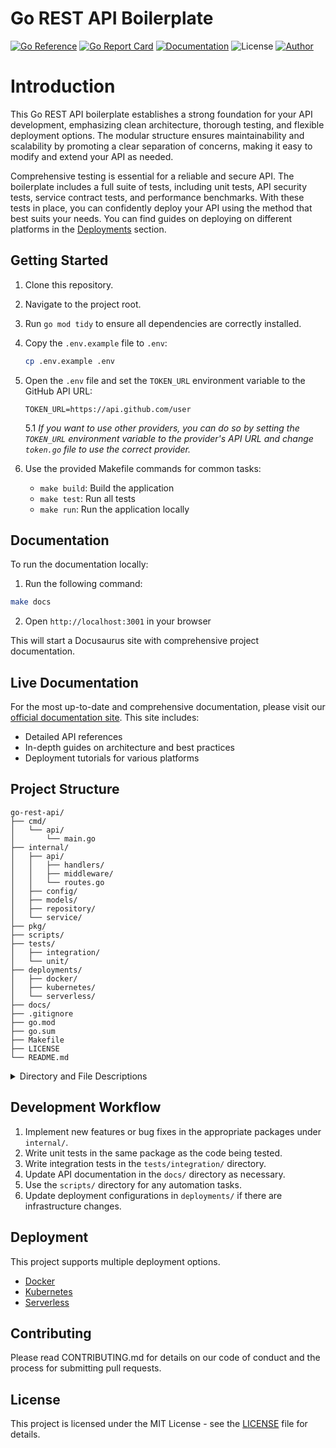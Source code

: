 # Go REST API Boilerplate
[![Go Reference](https://pkg.go.dev/badge/github.com/nicobistolfi/go-rest-api.svg)](https://pkg.go.dev/github.com/nicobistolfi/go-rest-api)
[![Go Report Card](https://goreportcard.com/badge/github.com/nicobistolfi/go-rest-api)](https://goreportcard.com/report/github.com/nicobistolfi/go-rest-api)
[![Documentation](https://img.shields.io/badge/documentation-yes-blue.svg)](https://go-rest-api.bistol.fi/)
![License](https://img.shields.io/badge/license-MIT-green.svg)
[![Author](https://img.shields.io/badge/author-%40nicobistolfi-blue.svg)](https://github.com/nicobistolfi)

# Introduction

This Go REST API boilerplate establishes a strong foundation for your API development, emphasizing clean architecture, thorough testing, and flexible deployment options. The modular structure ensures maintainability and scalability by promoting a clear separation of concerns, making it easy to modify and extend your API as needed.

Comprehensive testing is essential for a reliable and secure API. The boilerplate includes a full suite of tests, including unit tests, API security tests, service contract tests, and performance benchmarks. With these tests in place, you can confidently deploy your API using the method that best suits your needs. You can find guides on deploying on different platforms in the [Deployments](/docs/deployments) section.

## Getting Started

1. Clone this repository.

2. Navigate to the project root.

3. Run `go mod tidy` to ensure all dependencies are correctly installed.

4. Copy the `.env.example` file to `.env`:
   ```bash
   cp .env.example .env
   ```
5. Open the `.env` file and set the `TOKEN_URL` environment variable to the GitHub API URL:
   ```
   TOKEN_URL=https://api.github.com/user
   ```
   5.1 _If you want to use other providers, you can do so by setting the `TOKEN_URL` environment variable to the provider's API URL and change `token.go` file to use the correct provider._

6. Use the provided Makefile commands for common tasks:
   - `make build`: Build the application
   - `make test`: Run all tests
   - `make run`: Run the application locally

## Documentation

To run the documentation locally:

1. Run the following command:
```bash
make docs
```
2. Open `http://localhost:3001` in your browser

This will start a Docusaurus site with comprehensive project documentation.

## Live Documentation

For the most up-to-date and comprehensive documentation, please visit our [official documentation site](https://go-rest-api.bistol.fi/). This site includes:

- Detailed API references
- In-depth guides on architecture and best practices
- Deployment tutorials for various platforms

## Project Structure

```
go-rest-api/
├── cmd/
│   └── api/
│       └── main.go
├── internal/
│   ├── api/
│   │   ├── handlers/
│   │   ├── middleware/
│   │   └── routes.go
│   ├── config/
│   ├── models/
│   ├── repository/
│   └── service/
├── pkg/
├── scripts/
├── tests/
│   ├── integration/
│   └── unit/
├── deployments/
│   ├── docker/
│   ├── kubernetes/
│   └── serverless/
├── docs/
├── .gitignore
├── go.mod
├── go.sum
├── Makefile
├── LICENSE
└── README.md
```

<details>
<summary>Directory and File Descriptions</summary>

#### `cmd/`
Contains the main applications for this project. The `api/` subdirectory is where the main.go file for starting the API server resides.

- `api/main.go`: Entry point of the application. Initializes and starts the API server.

#### `internal/`
Houses packages that are specific to this project and not intended for external use.

- `api/`: Contains API-specific code.
  - `handlers/`: Request handlers for each API endpoint.
  - `middleware/`: Custom middleware functions.
  - `routes.go`: Defines API routes and links them to handlers.
- `config/`: Configuration management for the application.
- `models/`: Data models and DTOs (Data Transfer Objects).
- `repository/`: Data access layer, interfacing with the database.
- `service/`: Business logic layer, implementing core functionality.

#### `pkg/`
Shared packages that could potentially be used by external projects. Place reusable, non-project-specific code here.

#### `scripts/`
Utility scripts for development, CI/CD, database migrations, etc.

#### `tests/`
Contains test files separated into integration and unit tests.

- `integration/`: API-level and end-to-end tests.
- `unit/`: Unit tests for individual functions and methods.

#### `deployments/`
Configuration files and scripts for deploying the application.

- `docker/`: Dockerfile and related configurations for containerization.
- `kubernetes/`: Kubernetes manifests for orchestration.
- `serverless/`: Serverless configuration files for cloud function deployment.

#### `docs/`
Project documentation, API specifications, and any other relevant documentation.

#### Root Files
- `.gitignore`: Specifies intentionally untracked files to ignore.
- `go.mod` and `go.sum`: Go module files for dependency management.
- `Makefile`: Defines commands for building, testing, and deploying the application.
- `LICENSE`: Contains the MIT License text.
- `README.md`: This file, providing an overview of the project structure.

</details>


## Development Workflow

1. Implement new features or bug fixes in the appropriate packages under `internal/`.
2. Write unit tests in the same package as the code being tested.
3. Write integration tests in the `tests/integration/` directory.
4. Update API documentation in the `docs/` directory as necessary.
5. Use the `scripts/` directory for any automation tasks.
6. Update deployment configurations in `deployments/` if there are infrastructure changes.

## Deployment

This project supports multiple deployment options.

- [Docker](https://go-rest-api.bistol.fi/docs/deployments/docker/)
- [Kubernetes](https://go-rest-api.bistol.fi/docs/deployments/kubernetes/)
- [Serverless](https://go-rest-api.bistol.fi/docs/deployments/serverless/)

## Contributing

Please read CONTRIBUTING.md for details on our code of conduct and the process for submitting pull requests.

## License

This project is licensed under the MIT License - see the [LICENSE](LICENSE) file for details.
